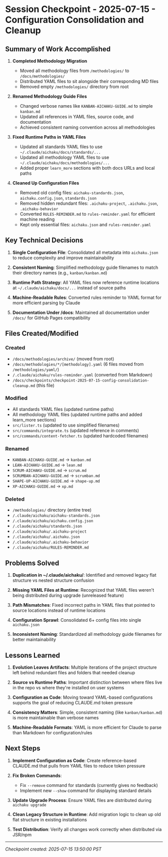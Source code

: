 # Session Checkpoint - 2025-07-15 - Configuration Consolidation and Cleanup

## Summary of Work Accomplished

1. **Completed Methodology Migration**
   - Moved all methodology files from `/methodologies/` to `/docs/methodologies/`
   - Distributed YAML files to sit alongside their corresponding MD files
   - Removed empty `/methodologies/` directory from root

2. **Renamed Methodology Guide Files**
   - Changed verbose names like `KANBAN-AICHAKU-GUIDE.md` to simple `kanban.md`
   - Updated all references in YAML files, source code, and documentation
   - Achieved consistent naming convention across all methodologies

3. **Fixed Runtime Paths in YAML Files**
   - Updated all standards YAML files to use `~/.claude/aichaku/docs/standards/...`
   - Updated all methodology YAML files to use `~/.claude/aichaku/docs/methodologies/...`
   - Added proper `learn_more` sections with both docs URLs and local paths

4. **Cleaned Up Configuration Files**
   - Removed old config files: `aichaku-standards.json`, `aichaku.config.json`, `standards.json`
   - Removed hidden redundant files: `.aichaku-project`, `.aichaku.json`, `.aichaku-behavior`
   - Converted `RULES-REMINDER.md` to `rules-reminder.yaml` for efficient machine reading
   - Kept only essential files: `aichaku.json` and `rules-reminder.yaml`

## Key Technical Decisions

1. **Single Configuration File**: Consolidated all metadata into `aichaku.json` to reduce complexity and improve
   maintainability

2. **Consistent Naming**: Simplified methodology guide filenames to match their directory names (e.g.,
   `kanban/kanban.md`)

3. **Runtime Path Strategy**: All YAML files now reference runtime locations at `~/.claude/aichaku/docs/...` instead of
   source paths

4. **Machine-Readable Rules**: Converted rules reminder to YAML format for more efficient parsing by Claude

5. **Documentation Under /docs**: Maintained all documentation under `/docs/` for GitHub Pages compatibility

## Files Created/Modified

### Created

- `/docs/methodologies/archive/` (moved from root)
- `/docs/methodologies/*/[methodology].yaml` (6 files moved from `/methodologies/yaml/`)
- `/.claude/aichaku/rules-reminder.yaml` (converted from Markdown)
- `/docs/checkpoints/checkpoint-2025-07-15-config-consolidation-cleanup.md` (this file)

### Modified

- All standards YAML files (updated runtime paths)
- All methodology YAML files (updated runtime paths and added learn_more sections)
- `src/lister.ts` (updated to use simplified filenames)
- `src/commands/integrate.ts` (updated reference in comments)
- `src/commands/content-fetcher.ts` (updated hardcoded filenames)

### Renamed

- `KANBAN-AICHAKU-GUIDE.md` → `kanban.md`
- `LEAN-AICHAKU-GUIDE.md` → `lean.md`
- `SCRUM-AICHAKU-GUIDE.md` → `scrum.md`
- `SCRUMBAN-AICHAKU-GUIDE.md` → `scrumban.md`
- `SHAPE-UP-AICHAKU-GUIDE.md` → `shape-up.md`
- `XP-AICHAKU-GUIDE.md` → `xp.md`

### Deleted

- `/methodologies/` directory (entire tree)
- `/.claude/aichaku/aichaku-standards.json`
- `/.claude/aichaku/aichaku.config.json`
- `/.claude/aichaku/standards.json`
- `/.claude/aichaku/.aichaku-project`
- `/.claude/aichaku/.aichaku.json`
- `/.claude/aichaku/.aichaku-behavior`
- `/.claude/aichaku/RULES-REMINDER.md`

## Problems Solved

1. **Duplication in ~/.claude/aichaku/**: Identified and removed legacy flat structure vs nested structure confusion

2. **Missing YAML Files at Runtime**: Recognized that YAML files weren't being distributed during upgrade (unreleased
   feature)

3. **Path Mismatches**: Fixed incorrect paths in YAML files that pointed to source locations instead of runtime
   locations

4. **Configuration Sprawl**: Consolidated 6+ config files into single `aichaku.json`

5. **Inconsistent Naming**: Standardized all methodology guide filenames for better maintainability

## Lessons Learned

1. **Evolution Leaves Artifacts**: Multiple iterations of the project structure left behind redundant files and folders
   that needed cleanup

2. **Source vs Runtime Paths**: Important distinction between where files live in the repo vs where they're installed on
   user systems

3. **Configuration as Code**: Moving toward YAML-based configurations supports the goal of reducing CLAUDE.md token
   pressure

4. **Consistency Matters**: Simple, consistent naming (like `kanban/kanban.md`) is more maintainable than verbose names

5. **Machine-Readable Formats**: YAML is more efficient for Claude to parse than Markdown for configuration/rules

## Next Steps

1. **Implement Configuration as Code**: Create reference-based CLAUDE.md that pulls from YAML files to reduce token
   pressure

2. **Fix Broken Commands**:
   - Fix `--remove` command for standards (currently gives no feedback)
   - Implement new `--show` command for displaying standard details

3. **Update Upgrade Process**: Ensure YAML files are distributed during `aichaku upgrade`

4. **Clean Legacy Structure in Runtime**: Add migration logic to clean up old flat structure in existing installations

5. **Test Distribution**: Verify all changes work correctly when distributed via JSR/npm

---

*Checkpoint created: 2025-07-15 13:50:00 PST*
